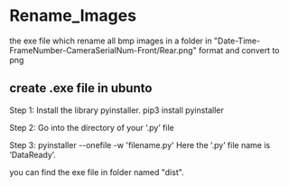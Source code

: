 # Rename_Images
the exe file which rename all bmp images in a folder in "Date-Time-FrameNumber-CameraSerialNum-Front/Rear.png" format  and convert to png

## create .exe file in ubunto

Step 1: 
Install the library pyinstaller. pip3 install pyinstaller

Step 2: 
Go into the directory of your ‘.py’ file

Step 3: 
pyinstaller --onefile -w 'filename.py'
Here the ‘.py’ file name is ‘DataReady’.

you can find the exe file in folder named "dist".
